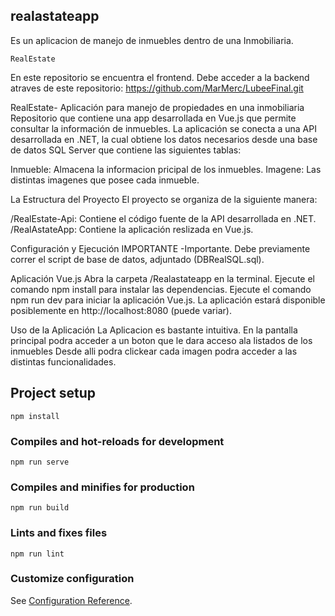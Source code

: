 ## realastateapp

Es un aplicacion de manejo de inmuebles dentro de una Inmobiliaria.
```
RealEstate 
```
En este repositorio se encuentra el frontend. 
Debe acceder a la backend atraves de este repositorio: https://github.com/MarMerc/LubeeFinal.git

RealEstate- Aplicación para manejo de propiedades en una inmobiliaria
Repositorio que contiene una app desarrollada en Vue.js que permite consultar la información de inmuebles. La aplicación se conecta a una API desarrollada en .NET, la cual obtiene los datos necesarios desde una base de datos SQL Server que contiene las siguientes tablas:

Inmueble: Almacena la informacion pricipal de los inmuebles.
Imagene: Las distintas imagenes que posee cada inmueble. 

La Estructura del Proyecto
El proyecto se organiza de la siguiente manera:

/RealEstate-Api: Contiene el código fuente de la API desarrollada en .NET.
/RealAstateApp: Contiene la aplicación reslizada en Vue.js.

Configuración y Ejecución
IMPORTANTE
-Importante. Debe previamente correr el script de base de datos, adjuntado (DBRealSQL.sql). 

Aplicación Vue.js
Abra la carpeta /Realastateapp en la terminal.
Ejecute el comando npm install para instalar las dependencias.
Ejecute el comando npm run dev para iniciar la aplicación Vue.js.
La aplicación estará disponible posiblemente en http://localhost:8080 (puede variar).

Uso de la Aplicación
La Aplicacion es bastante intuitiva. En la pantalla principal podra acceder a un boton que le dara acceso ala listados de los inmuebles
Desde alli podra clickear cada imagen podra acceder a las distintas funcionalidades.

## Project setup
```
npm install
```

### Compiles and hot-reloads for development
```
npm run serve
```

### Compiles and minifies for production
```
npm run build
```

### Lints and fixes files
```
npm run lint
```

### Customize configuration
See [Configuration Reference](https://cli.vuejs.org/config/).
